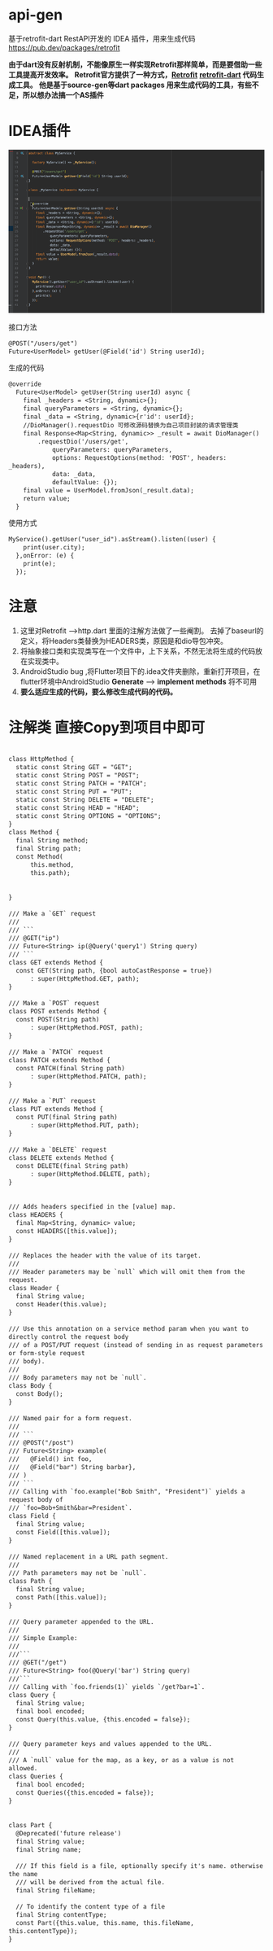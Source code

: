 # api-gen
基于retrofit-dart RestAPI开发的 IDEA 插件，用来生成代码 https://pub.dev/packages/retrofit

**由于dart没有反射机制，不能像原生一样实现Retrofit那样简单，而是要借助一些工具提高开发效率。**
**Retrofit官方提供了一种方式，[Retrofit](https://pub.dev/packages/retrofit)**
**[retrofit-dart](https://github.com/trevorwang/retrofit.dart) 代码生成工具。**
**他是基于source-gen等dart packages 用来生成代码的工具，有些不足，所以想办法搞一个AS插件**

# IDEA插件
![img](https://github.com/designDo/api-gen/blob/master/gif/Untitled.gif)

接口方法
```
@POST("/users/get")
Future<UserModel> getUser(@Field('id') String userId);
```
生成的代码
```
@override
  Future<UserModel> getUser(String userId) async {
    final _headers = <String, dynamic>{};
    final queryParameters = <String, dynamic>{};
    final _data = <String, dynamic>{r'id': userId};
    //DioManager().requestDio 可修改源码替换为自己项目封装的请求管理类
    final Response<Map<String, dynamic>> _result = await DioManager()
        .requestDio('/users/get',
            queryParameters: queryParameters,
            options: RequestOptions(method: 'POST', headers: _headers),
            data: _data,
            defaultValue: {});
    final value = UserModel.fromJson(_result.data);
    return value;
  }
```
使用方式
```
MyService().getUser("user_id").asStream().listen((user) {
    print(user.city);
  },onError: (e) {
    print(e);
  });
```

# 注意

1. 这里对Retrofit -->http.dart 里面的注解方法做了一些阉割。
去掉了baseurl的定义，将Headers类替换为HEADERS类，原因是和dio导包冲突。
2. 将抽象接口类和实现类写在一个文件中，上下关系，不然无法将生成的代码放在实现类中。
3. AndroidStudio bug ,将Flutter项目下的.idea文件夹删除，重新打开项目，在flutter环境中AndroidStudio
**Generate** --> **implement methods** 将不可用
4. **要么适应生成的代码，要么修改生成代码的代码。**


# 注解类 直接Copy到项目中即可
```

class HttpMethod {
  static const String GET = "GET";
  static const String POST = "POST";
  static const String PATCH = "PATCH";
  static const String PUT = "PUT";
  static const String DELETE = "DELETE";
  static const String HEAD = "HEAD";
  static const String OPTIONS = "OPTIONS";
}
class Method {
  final String method;
  final String path;
  const Method(
      this.method,
      this.path);


}

/// Make a `GET` request
///
/// ```
/// @GET("ip")
/// Future<String> ip(@Query('query1') String query)
/// ```
class GET extends Method {
  const GET(String path, {bool autoCastResponse = true})
      : super(HttpMethod.GET, path);
}

/// Make a `POST` request
class POST extends Method {
  const POST(String path)
      : super(HttpMethod.POST, path);
}

/// Make a `PATCH` request
class PATCH extends Method {
  const PATCH(final String path)
      : super(HttpMethod.PATCH, path);
}

/// Make a `PUT` request
class PUT extends Method {
  const PUT(final String path)
      : super(HttpMethod.PUT, path);
}

/// Make a `DELETE` request
class DELETE extends Method {
  const DELETE(final String path)
      : super(HttpMethod.DELETE, path);
}


/// Adds headers specified in the [value] map.
class HEADERS {
  final Map<String, dynamic> value;
  const HEADERS([this.value]);
}

/// Replaces the header with the value of its target.
///
/// Header parameters may be `null` which will omit them from the request.
class Header {
  final String value;
  const Header(this.value);
}

/// Use this annotation on a service method param when you want to directly control the request body
/// of a POST/PUT request (instead of sending in as request parameters or form-style request
/// body).
///
/// Body parameters may not be `null`.
class Body {
  const Body();
}

/// Named pair for a form request.
///
/// ```
/// @POST("/post")
/// Future<String> example(
///   @Field() int foo,
///   @Field("bar") String barbar},
/// )
/// ```
/// Calling with `foo.example("Bob Smith", "President")` yields a request body of
/// `foo=Bob+Smith&bar=President`.
class Field {
  final String value;
  const Field([this.value]);
}

/// Named replacement in a URL path segment.
///
/// Path parameters may not be `null`.
class Path {
  final String value;
  const Path([this.value]);
}

/// Query parameter appended to the URL.
///
/// Simple Example:
///
///```
/// @GET("/get")
/// Future<String> foo(@Query('bar') String query)
///```
/// Calling with `foo.friends(1)` yields `/get?bar=1`.
class Query {
  final String value;
  final bool encoded;
  const Query(this.value, {this.encoded = false});
}

/// Query parameter keys and values appended to the URL.
///
/// A `null` value for the map, as a key, or as a value is not allowed.
class Queries {
  final bool encoded;
  const Queries({this.encoded = false});
}


class Part {
  @Deprecated('future release')
  final String value;
  final String name;

  /// If this field is a file, optionally specify it's name. otherwise the name
  /// will be derived from the actual file.
  final String fileName;

  // To identify the content type of a file
  final String contentType;
  const Part({this.value, this.name, this.fileName, this.contentType});
}
```
